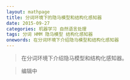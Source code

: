 ```yaml
---
layout: mathpage
title: 分词环境下的隐马模型和结构化感知器
date: 2015-09-27
categories: 机器学习 自然语言处理
tags: 分词 HMM 隐马模型 结构化感知器
onewords: 在分词环境下介绍隐马模型和结构化感知器
---
```

> 在分词环境下介绍隐马模型和结构化感知器。

> 编辑中


